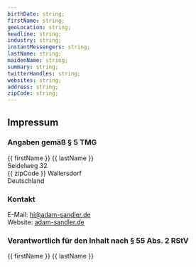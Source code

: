 ```yaml
---
birthDate: string;
firstName: string;
geoLocation: string;
headline: string;
industry: string;
instantMessengers: string;
lastName: string;
maidenName: string;
summary: string;
twitterHandles: string;
websites: string;
address: string;
zipCode: string;
---
```


## Impressum

### Angaben gemäß § 5 TMG
{{ firstName }} {{ lastName }}
<br>
Seidelweg 32
<br>
{{ zipCode }} Wallersdorf
<br>
Deutschland

### Kontakt
E-Mail: hi@adam-sandler.de
<br>
Website: [adam-sandler.de](https://adam-sandler.de)

### Verantwortlich für den Inhalt nach § 55 Abs. 2 RStV
{{ firstName }} {{ lastName }}